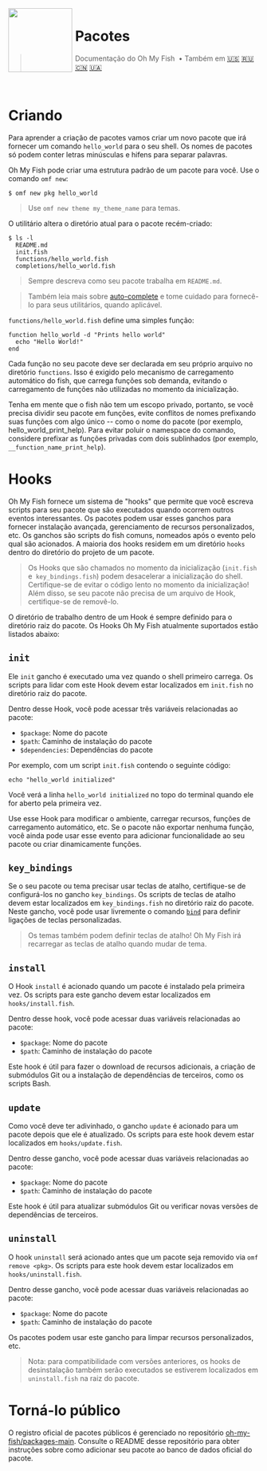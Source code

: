 <img src="https://cdn.rawgit.com/oh-my-fish/oh-my-fish/e4f1c2e0219a17e2c748b824004c8d0b38055c16/docs/logo.svg" align="left" width="128px" height="128px"/>
<img align="left" width="0" height="128px"/>

# Pacotes

> Documentação do Oh My Fish &nbsp;&bull;&nbsp;Também em
> <a href="../en-US/Packages.md">🇺🇸</a>
> <a href="../ru-RU/Packages.md">🇷🇺</a>
> <a href="../zh-CN/Packages.md">🇨🇳</a>
> <a href="../uk-UA/Packages.md">🇺🇦</a>

<br>

# Criando

Para aprender a criação de pacotes vamos criar um novo pacote que irá fornecer um comando `hello_world` para o seu shell. Os nomes de pacotes só podem conter letras minúsculas e hifens para separar palavras.

Oh My Fish pode criar uma estrutura padrão de um pacote para você. Use o comando `omf new`:

```fish
$ omf new pkg hello_world
```

> Use `omf new theme my_theme_name` para temas.

O utilitário altera o diretório atual para o pacote recém-criado:
```
$ ls -l
  README.md
  init.fish
  functions/hello_world.fish
  completions/hello_world.fish
```

>Sempre descreva como seu pacote trabalha em `README.md`.


>Também leia mais sobre [auto-complete](http://fishshell.com/docs/current/commands.html#complete) e tome cuidado para fornecê-lo para seus utilitários, quando aplicável.

`functions/hello_world.fish` define uma
simples função:

```fish
function hello_world -d "Prints hello world"
  echo "Hello World!"
end
```

Cada função no seu pacote deve ser declarada em seu próprio arquivo no diretório `functions`. Isso é exigido pelo mecanismo de carregamento automático do fish, que carrega funções sob demanda, evitando o carregamento de funções não utilizadas no momento da inicialização.

Tenha em mente que o fish não tem um escopo privado, portanto, se você precisa dividir seu pacote em funções, evite conflitos de nomes prefixando suas funções com algo único -- como o nome do pacote (por exemplo, hello_world_print_help). Para evitar poluir o namespace do comando, considere prefixar as funções privadas com dois sublinhados (por exemplo, `__function_name_print_help`).

# Hooks

Oh My Fish fornece um sistema de "hooks" que permite que você escreva scripts para seu pacote que são executados quando ocorrem outros eventos interessantes. Os pacotes podem usar esses ganchos para fornecer instalação avançada, gerenciamento de recursos personalizados, etc. Os ganchos são scripts do fish comuns, nomeados após o evento pelo qual são acionados. A maioria dos hooks residem em um diretório `hooks` dentro do diretório do projeto de um pacote.

>Os Hooks que são chamados no momento da inicialização (`init.fish` e` key_bindings.fish`) podem desacelerar a inicialização do shell. Certifique-se de evitar o código lento no momento da inicialização! Além disso, se seu pacote não precisa de um arquivo de Hook, certifique-se de removê-lo.

O diretório de trabalho dentro de um Hook é sempre definido para o diretório raiz do pacote. Os Hooks Oh My Fish atualmente suportados estão listados abaixo:

## `init`

Ele `init` gancho é executado uma vez quando o shell primeiro carrega. Os scripts para lidar com este Hook devem estar localizados em `init.fish` no diretório raiz do pacote.

Dentro desse Hook, você pode acessar três variáveis relacionadas ao pacote:

* `$package`: Nome do pacote
* `$path`: Caminho de instalação do pacote
* `$dependencies`: Dependências do pacote

Por exemplo, com um script `init.fish` contendo o seguinte código:

```fish
echo "hello_world initialized"
```
Você verá a linha `hello_world initialized` no topo do terminal quando ele for aberto pela primeira vez.

Use esse Hook para modificar o ambiente, carregar recursos, funções de carregamento automático, etc. Se o pacote não exportar nenhuma função, você ainda pode usar esse evento para adicionar funcionalidade ao seu pacote ou criar dinamicamente funções.


## `key_bindings`

Se o seu pacote ou tema precisar usar teclas de atalho, certifique-se de configurá-los no gancho `key_bindings`. Os scripts de teclas de atalho devem estar localizados em `key_bindings.fish` no diretório raiz do pacote. Neste gancho, você pode usar livremente o comando [`bind`][fish-bind] para definir ligações de teclas personalizadas.

>Os temas também podem definir teclas de atalho! Oh My Fish irá recarregar as teclas de atalho quando mudar de tema.

## `install`

O Hook `install` é acionado quando um pacote é instalado pela primeira vez. Os scripts para este gancho devem estar localizados em `hooks/install.fish`.

Dentro desse hook, você pode acessar duas variáveis relacionadas ao pacote:

* `$package`: Nome do pacote
* `$path`: Caminho de instalação do pacote

Este hook é útil para fazer o download de recursos adicionais, a criação de submódulos Git ou a instalação de dependências de terceiros, como os scripts Bash.


## `update`

Como você deve ter adivinhado, o gancho `update` é acionado para um pacote depois que ele é atualizado. Os scripts para este hook devem estar localizados em `hooks/update.fish`.

Dentro desse gancho, você pode acessar duas variáveis relacionadas ao pacote:

* `$package`: Nome do pacote
* `$path`: Caminho de instalação do pacote

Este hook é útil para atualizar submódulos Git ou verificar novas versões de dependências de terceiros.

## `uninstall`

O hook `uninstall` será acionado antes que um pacote seja removido via `omf remove <pkg>`. Os scripts para este hook devem estar localizados em `hooks/uninstall.fish`.

Dentro desse gancho, você pode acessar duas variáveis relacionadas ao pacote:

* `$package`: Nome do pacote
* `$path`: Caminho de instalação do pacote

Os pacotes podem usar este gancho para limpar recursos personalizados, etc.

> Nota: para compatibilidade com versões anteriores, os hooks de desinstalação também serão executados se estiverem localizados em `uninstall.fish` na raiz do pacote.

# Torná-lo público

O registro oficial de pacotes públicos é gerenciado no repositório [oh-my-fish/packages-main](https://github.com/oh-my-fish/packages-main). Consulte o README desse repositório para obter instruções sobre como adicionar seu pacote ao banco de dados oficial do pacote.


[fish-bind]: http://fishshell.com/docs/current/commands.html#bind
[omf-pulls-link]: https://github.com/oh-my-fish/oh-my-fish/pulls

